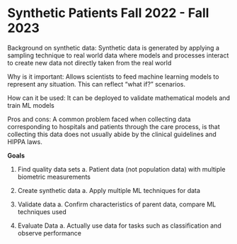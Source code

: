 # Synthetic Patients Fall 2022 - Fall 2023

Background on synthetic data: 
Synthetic data is generated by applying a sampling technique to real world data where models and processes interact to create new data not directly taken from the real world

Why is it important:
Allows scientists to feed machine learning models to represent any situation. This can reflect “what if?” scenarios.

How can it be used:
It can be deployed to validate mathematical models and train ML models

Pros and cons:
A common problem faced when collecting data corresponding to hospitals and patients through the care process, is that collecting this data does not usually abide by the clinical guidelines and HIPPA laws.



**Goals**
1. Find quality data sets
  a. Patient data (not population data) with multiple biometric measurements

2. Create synthetic data
  a. Apply multiple ML techniques for data 

3. Validate data
  a. Confirm characteristics of parent data, compare ML techniques used

4. Evaluate Data
  a. Actually use data for tasks such as classification and observe performance
